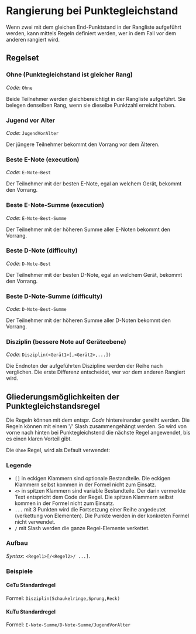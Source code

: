 # Rangierung bei Punktegleichstand

Wenn zwei mit dem gleichen End-Punktstand in der Rangliste aufgeführt werden, kann mittels Regeln definiert werden, wer in dem Fall vor dem anderen rangiert wird.

## Regelset

### Ohne (Punktegleichstand ist gleicher Rang)

_Code_: `Ohne` 

Beide Teilnehmer werden gleichbereichtigt in der Rangliste aufgeführt. Sie belegen denselben Rang, wenn sie dieselbe Punktzahl erreicht haben.

### Jugend vor Alter

_Code_: `JugendVorAlter`

Der jüngere Teilnehmer bekommt den Vorrang vor dem Älteren.

### Beste E-Note (execution)

_Code_: `E-Note-Best`

Der Teilnehmer mit der besten E-Note, egal an welchem Gerät, bekommt den Vorrang.

### Beste E-Note-Summe (execution)

_Code_: `E-Note-Best-Summe`

Der Teilnehmer mit der höheren Summe aller E-Noten bekommt den Vorrang.

### Beste D-Note (difficulty)

_Code_: `D-Note-Best`

Der Teilnehmer mit der besten D-Note, egal an welchem Gerät, bekommt den Vorrang.

### Beste D-Note-Summe (difficulty)

_Code_: `D-Note-Best-Summe`

Der Teilnehmer mit der höheren Summe aller D-Noten bekommt den Vorrang.

### Disziplin (bessere Note auf Geräteebene)

_Code_: `Disziplin(<Gerät1>[,<Gerät2>,...])`

Die Endnoten der aufgeführten Diszipline werden der Reihe nach verglichen. Die erste Differenz entscheidet, wer vor dem anderen Rangiert wird.

## Gliederungsmöglichkeiten der Punktegleichstandsregel

Die Regeln können mit dem entspr. _Code_ hintereinander gereiht werden. Die Regeln können mit einem '/' Slash zusammengehängt werden. So wird von vorne nach hinten bei Punktegleichstend die nächste Regel angewendet, bis es einen klaren Vorteil gibt.

Die `Ohne` Regel, wird als Default verwendet:

### Legende

* `[]` in eckigen Klammern sind optionale Bestandteile. Die eckigen Klammern selbst kommen in der Formel nicht zum Einsatz.
* `<>` in spitzen Klammern sind variable Bestandteile. Der darin vermerkte Text entspricht dem Code der Regel. Die spitzen Klammern selbst kommen in der Formel nicht zum Einsatz.
* `...` mit 3 Punkten wird die Fortsetzung einer Reihe angedeutet (verkettung von Elementen). Die Punkte werden in der konkreten Formel nicht verwendet.
* `/` mit Slash werden die ganze Regel-Elemente verkettet.

### Aufbau
_Syntax_: `<Regel1>[/<Regel2>/ ...]`.

### Beispiele

#### GeTu Standardregel

Formel: `Disziplin(Schaukelringe,Sprung,Reck)`

#### KuTu Standardregel

Formel: `E-Note-Summe/D-Note-Summe/JugendVorAlter`

